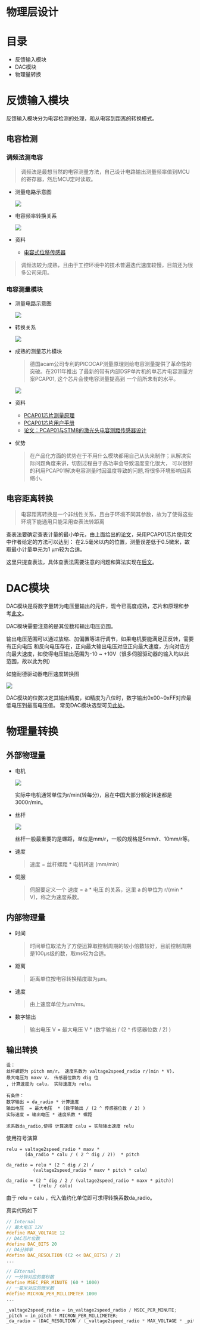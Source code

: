物理层设计
======
# 目录
* 反馈输入模块
* DAC模块
* 物理量转换
# 反馈输入模块
反馈输入模块分为电容检测的处理，和从电容到距离的转换模式。
## 电容检测
### 调频法测电容
> 调频法是最想当然的电容测量方法，自己设计电路输出测量频率值到MCU的寄存器，然后MCU定时读取。
* 测量电路示意图 

    ![][capacity_measure_img1]

* 电容频率转换关系

    ![][capacity_measure_img2]
    
* 资料
    * [电容式位移传感器][capacity_measure1]
    
> 调频法较为成熟，且由于工控环境中的技术普遍迭代速度较慢，目前还为很多公司采用。
### 电容测量模块

* 测量电路示意图 

    ![][capacity_measure_img3]

* 转换关系

    ![][capacity_measure_img4]

* 成熟的测量芯片模块
    > 德国acam公司专利的PICOCAP测量原理则给电容测量提供了革命性的突破。在2011年推出
了最新的带有内部DSP单片机的单芯片电容测量方案PCAP01, 这个芯片会使电容测量提高到
一个前所未有的水平。 

    ![][capacity_measure_img5]

* 资料
    * [PCAP01芯片测量原理][capacity_measure2]
    * [PCAP01芯片用户手册][capacity_measure3]
    * [论文：PCAP01与STM8的激光头电容测距传感器设计][capacity_measure4]
    
* 优势
    > 在产品化方面的优势在于不用什么模块都用自己从头来制作；从解决实际问题角度来讲，切割过程由于高功率会导致温度变化很大，
    可以很好的利用PCAP01解决电容测量时因温度导致的问题,将很多环境影响因素缩小。
    
## 电容距离转换
> 电容距离转换是一个非线性关系，且由于环境不同其参数，故为了使得这些环境下能通用只能采用查表法转距离

查表法要确定查表计量的最小单元，由上面给出的[论文][capacity_measure4]，采用PCAP01芯片使用文中作者给定的方法可以达到：
在2.5毫米以内的位置，测量误差低于0.5微米，故取最小计量单元为1 μm较为合适。

这里只提查表法，具体查表法需要注意的问题和算法实现在[后文][chapter5]。
# DAC模块
DAC模块是将数字量转为电压量输出的元件，现今已高度成熟，芯片和原理和参考[此文][DAC2]。

DAC模块需要注意的是其位数和输出电压范围。

输出电压范围可以通过放缩、加偏置等进行调节，如果电机要能满足正反转，需要有正向电压
和反向电压存在，正向最大输出电压对应正向最大速度，方向对应方向最大速度，如使得电压输出范围为-10 ~ +10V（很多伺服驱动器的输入均以此范围，故以此为例）

如施耐德驱动器电压速度转换图

![][DAC_img1]

DAC模块的位数决定其输出精度，如精度为八位时，数字输出0x00~0xFF对应最低电压到最高电压值。
常见DAC模块选型可见[此处][DAC1]。
# 物理量转换
## 外部物理量
* 电机

    ![][motor1]
    
    实际中电机通常单位为r/min(转每分)，且在中国大部分额定转速都是3000r/min。
* 丝杆

    ![][screw]
    
    丝杆一般最重要的是螺距，单位是mm/r，一般的规格是5mm/r、10mm/r等。

* 速度
    > 速度 = 丝杆螺距 * 电机转速 (mm/min)
 
* 伺服
    > 伺服要定义一个 速度 = a * 电压 的关系，这里 a 的单位为 r/(min * V)，称之为速度系数。
## 内部物理量
* 时间
    > 时间单位取法为了方便运算取控制周期的较小倍数较好，目前控制周期是100μs级的数，取ms较为合适。
* 距离
    > 距离单位按电容转换精度取为μm。
* 速度
    > 由上速度单位为μm/ms。
* 数字输出
    > 输出电压 V = 最大电压 V * (数字输出 / (2 ^ 传感器位数 / 2) )
## 输出转换
    设：
    丝杆螺距为 pitch mm/r， 速度系数为 valtage2speed_radio r/(min * V)， 
    最大电压为 maxv V， 传感器位数为 dig 位
    , 计算速度为 calu， 实际速度为 relu。
    
    有条件：
    数字输出 = da_radio * 计算速度
    输出电压  = 最大电压  * (数字输出 / (2 ^ 传感器位数 / 2) )
    实际速度 = 输出电压 * 速度系数 * 螺距
    
    求系数da_radio,使得 计算速度 calu = 实际输出速度 relu
    
使用符号演算 
~~~
relu = valtage2speed_radio * maxv * 
       (da_radio * calu / ( 2 ^ dig / 2))  * pitch 

da_radio = relu * (2 ^ dig / 2) / 
          (valtage2speed_radio * maxv * pitch * calu)

da_radio = (2 ^ dig / 2 / (valtage2speed_radio * maxv * pitch)) 
          * (relu / calu)
~~~
    
由于 relu = calu ，代入值约化单位即可求得转换系数da_radio。

真实代码如下
~~~ c
// Internal
// 最大电压 12V
#define MAX_VOLTAGE 12
// DAC芯片位数
#define DAC_BITS 20
// DA分辨率
#define DAC_RESOLTION ((2 << DAC_BITS) / 2)
...

// EXternal
// 一分钟对应的毫秒数
#define MSEC_PER_MINUTE (60 * 1000)
// 一毫米对应的微米数
#define MICRON_PER_MILLIMETER 1000
...

_valtage2speed_radio = in_valtage2speed_radio / MSEC_PER_MINUTE;
_pitch = in_pitch * MICRON_PER_MILLIMETER;
_da_radio = (DAC_RESOLTION / (_valtage2speed_radio * MAX_VOLTAGE * _pitch) );
~~~

  [chapter5]: Chapter5.md

  [capacity_measure_img1]: ../img/Chapter1/capacity_mesure1.png
  [capacity_measure_img2]: ../img/Chapter1/capacity_mesure2.png
  [capacity_measure_img3]: ../img/Chapter1/capacity_mesure3.png
  [capacity_measure_img4]: ../img/Chapter1/capacity_mesure4.png
  [capacity_measure_img5]: ../img/Chapter1/capacity_mesure5.png
  [DAC_img1]: ../img/Chapter1/DAC1.png
  [motor1]: ../img/Chapter1/motor1.png
  [screw]: ../img/Chapter1/screw1.jpg
    
  [DAC1]: https://wenku.baidu.com/view/41430572f01dc281e53af0bb.html
  [DAC2]: http://www.doc88.com/p-7905996394673.html
  
  [capacity_measure1]: https://wenku.baidu.com/view/ed0c8632a32d7375a4178034.html
  [capacity_measure2]: http://blog.csdn.net/yunxianpiaoyu/article/details/9167235
  [capacity_measure3]: https://wenku.baidu.com/view/5cb65dc98762caaedd33d48b.html
  [capacity_measure4]: http://xueshu.baidu.com/s?wd=paperuri%3A%28c347731cbb8812598b75bdb899821db7%29&filter=sc_long_sign&tn=SE_xueshusource_2kduw22v&sc_vurl=http%3A%2F%2Fwww.doc88.com%2Fp-6721537117865.html&ie=utf-8&sc_us=2871659838306416451
